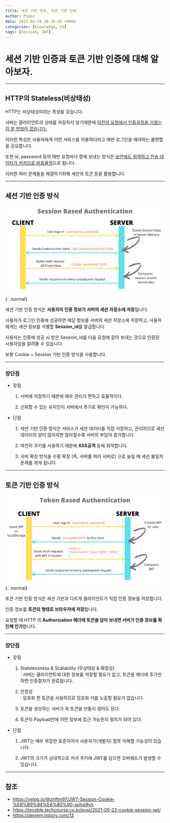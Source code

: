 ```yaml
---
title: 세션 기반 인증, 토큰 기반 인증
author: Psmin
data: 2023-02-18 18:10:26 +0900
categories: [Knowledge, CS]
tags: [Session, JWT]
---
```


# 세션 기반 인증과 토큰 기반 인증에 대해 알아보자.

---

## HTTP의 Stateless(비상태성)

HTTP는 비상태성이라는 특성을 갖습니다.

서버는 클라이언트의 상태를 저장하지 않기때문에 <u>이전의 요청에서 인증과정을 거쳤는지 알 방법이 없습니다.</u>

이러한 특성은 사용자에게 어떤 서비스를 이용하더라고 매번 로그인을 해야하는 불편함을 강요합니다.

또한 id, password 등의 매번 요청마다 함께 보내는 방식은 <u>보안에도 취약하고 전송 데이터가 커지므로 비효율적</u>으로 됩니다.

이러한 여러 문제들을 해결하기위해 세션과 토큰 등을 활용합니다.

---

## 세션 기반 인증 방식

![session-based-authentication](/assets/img/session-based-authentication.png){: .normal}

세션 기반 인증 방식은 **사용자의 인증 정보가 서버의 세션 저장소에 저장**됩니다.

사용자가 로그인 인증에 성공하면 해당 정보를 서버의 세션 저장소에 저장하고, 사용자에게는 세션 정보를 식별할 **Session_id**를 발급합니다.

사용자는 인증에 성공 시 받은 Session_id를 다음 요청에 같이 보내는 것으로 인증된 사용자임을 알려줄 수 있습니다.

보통 Cookie + Session 기반 인증 방식을 사용합니다.

---

### 장단점

- 장점

  1. 서버에 저장하기 때문에 매우 관리가 편하고 효율적이다.

  2. 신뢰할 수 있는 유저인지 서버에서 추가로 확인이 가능하다.

- 단점

  1. 세션 기반 인증 방식은 서비스가 세션 데이터를 직접 저장하고, 관리하므로 세션 데이터의 양이 많아지면 많아질수록 서버의 부담이 증가합니다.

  2. 여전히 쿠키를 사용하기 때문에 **XSS공격** 등에 취약합니다.

  3. 서버 확장 방식을 수평 확장 (즉, 서버를 여러 서버로) 으로 늘릴 때 세션 불일치 문제를 겪게 됩니다.

---

## 토큰 기반 인증 방식

![token-based-authentication](/assets/img/token-based-authentication.png){: .normal}

토큰 기반 인증 방식은 세션 기반과 다르게 클라이언트가 직접 인증 정보를 저장합니다.

인증 정보를 **토큰의 형태로 브라우저에 저장**합니다.

요청할 때 HTTP 의 **Authorization 헤더에 토큰을 담아 보내면 서버가 인증 정보를 확인해 인가**합니다.

---

### 장단점

- 장점

  1. Statelessness & Scalability (무상태성 & 확장성)  
     : 서버는 클라이언트에 대한 정보를 저장할 필요가 없고, 토큰을 헤더에 추가만 하면 인증절차가 완료됩니다.

  2. 안정성  
     : 암호화 한 토큰을 사용하므로 암호화 키를 노출할 필요가 없습니다.

  3. 토큰을 생성하는 서버가 꼭 토큰을 만들지 않아도 된다.

  4. 토큰의 Payload안에 어떤 정보에 접근 가능한지 정의가 되어 있다.

- 단점

  1. JWT는 매우 복잡한 표준이어서 사용자가(개발자) 잘못 이해할 가능성이 있습니다.

  2. JWT의 크기가 상대적으로 커서 쿠키에 JWT를 담으면 오버헤드가 발생할 수 있습니다.

---

## 참조

- <https://velog.io/@znftm97/JWT-Session-Cookie-%EB%B9%84%EA%B5%90-sphsi9yh>
- <https://tecoble.techcourse.co.kr/post/2021-05-22-cookie-session-jwt/>
- <https://devjem.tistory.com/13>
